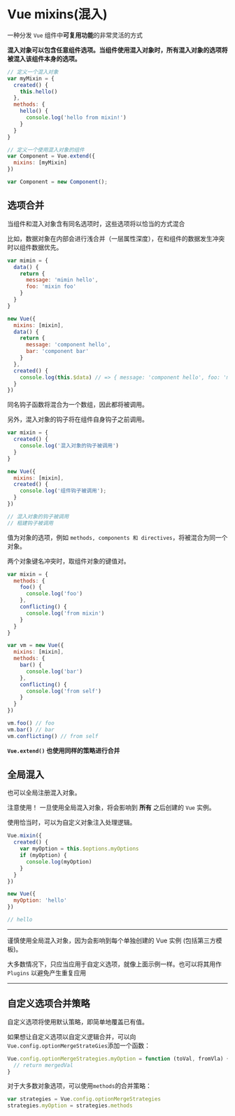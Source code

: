 # Vue mixins(混入)

一种分发 `Vue` 组件中**可复用功能**的非常灵活的方式

**混入对象可以包含任意组件选项。当组件使用混入对象时，所有混入对象的选项将被混入该组件本身的选项。**

```js
// 定义一个混入对象
var myMixin = {
  created() {
    this.hello()
  },
  methods: {
    hello() {
      console.log('hello from mixin!')
    }
  }
}

// 定义一个使用混入对象的组件
var Component = Vue.extend({
  mixins: [myMixin]
})

var Component = new Component();
```

## 选项合并

当组件和混入对象含有同名选项时，这些选项将以恰当的方式混合

比如，数据对象在内部会进行浅合并（一层属性深度），在和组件的数据发生冲突时以组件数据优先。

```js
var mimin = {
  data() {
    return {
      message: 'mimin hello',
      foo: 'mixin foo'
    }
  }
}

new Vue({
  mixins: [mixin],
  data() {
    return {
      message: 'component hello',
      bar: 'component bar'
    }
  },
  created() {
    console.log(this.$data) // => { message: 'component hello', foo: 'mixin foo', bar: 'component bar' }
  }
})
```

同名钩子函数将混合为一个数组，因此都将被调用。

另外，混入对象的钩子将在组件自身钩子之前调用。

```js
var mixin = {
  created() {
    console.log('混入对象的钩子被调用')
  }
}

new Vue({
  mixins: [mixin],
  created() {
    console.log('组件钩子被调用');
  }
})

// 混入对象的钩子被调用
// 租建钩子被调用
```

值为对象的选项，例如 `methods, components 和 directives`，将被混合为同一个对象。

两个对象键名冲突时，取组件对象的键值对。

```js
var mixin = {
  methods: {
    foo() {
      console.log('foo')
    },
    conflicting() {
      console.log('from mixin')
    }
  }
}

var vm = new Vue({
  mixins: [mixin],
  methods: {
    bar() {
      console.log('bar')
    },
    conflicting() {
      console.log('from self')
    }
  }
})

vm.foo() // foo
vm.bar() // bar
vm.conflicting() // from self
```

**`Vue.extend()` 也使用同样的策略进行合并**

## 全局混入

也可以全局注册混入对象。

注意使用！ 一旦使用全局混入对象，将会影响到 **所有** 之后创建的 `Vue` 实例。

使用恰当时，可以为自定义对象注入处理逻辑。

```js
Vue.mixin({
  created() {
    var myOption = this.$options.myOptions
    if (myOption) {
      console.log(myOption)
    }
  }
})

new Vue({
  myOption: 'hello'
})

// hello
```

---
谨慎使用全局混入对象，因为会影响到每个单独创建的 Vue 实例 (包括第三方模板)。

大多数情况下，只应当应用于自定义选项，就像上面示例一样。也可以将其用作 `Plugins` 以避免产生重复应用

---

## 自定义选项合并策略

自定义选项将使用默认策略，即简单地覆盖已有值。

如果想让自定义选项以自定义逻辑合并，可以向`Vue.config.optionMergeStrateGies`添加一个函数：

```js
Vue.config.optionMergeStrategies.myOption = function (toVal, fromVla) {
  // return mergedVal
}
```

对于大多数对象选项，可以使用`methods`的合并策略：

```js
var strategies = Vue.config.optionMergeStrategies
strategies.myOption = strategies.methods
```